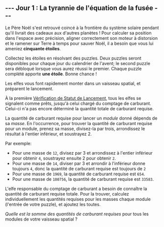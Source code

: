 ## --- Jour 1 : La tyrannie de l'équation de la fusée ---

Le Père Noël s'est retrouvé coincé à la frontière du système solaire pendant qu'il livrait des cadeaux aux d'autres planètes ! Pour calculer sa position dans l'espace avec précision, aligner correctement son moteur à distorsion et le ramener sur Terre à temps pour sauver Noël, il a besoin que vous lui ameniez **cinquante étoiles**.

Collectez les étoiles en résolvant des puzzles. Deux puzzles seront disponibles pour chaque jour du calendrier de l'avent; le second puzzle sera débloqué lorsque vous aurez réussi le premier. Chaque puzzle complété apporte **une étoile**. Bonne chance !

Les elfes vous font rapidement monter dans un vaisseau spatial, et préparent le lancement.

À la première [Vérification de Statut de Lancement](https://en.wikipedia.org/wiki/Launch_status_check), tous les elfes se signalent comme prêts, jusqu'à celui chargé du comptage de carburant. Celui-ci n'a pas encore déterminé la quantité totale de carburant requise.

La quantité de carburant requise pour lancer un *module* donné dépends de sa *masse*. En l'occurrence, pour trouver la quantité de carburant requise pour un module, prenez sa masse, divisez-la par trois, arrondissez le résultat à l'entier inférieur, et soustrayez 2.

Par exemple:
- Pour une masse de ``12``, divisez par 3 et arrondissez à l'entier inférieur pour obtenir ``4``, soustrayez ensuite 2 pour obtenir ``2``.
- Pour une masse de ``14``, diviser par 3 et arrondir à l'inférieur donne toujours ``4``, donc la quantité de carburant requise est toujours de ``2``
- Pour une masse de ``1969``, la quantité de carburant requise est ``654``.
- Pour une masse de ``100756``, la quantité de carburant requise est ``33583``.

L'elfe responsable du comptage de carburant a besoin de connaître la quantité de carburant requise totale. Pour la trouver, calculez individuellement les quantités requises pour les masses chaque module (l'entrée de votre puzzle), et ajoutez les toutes.

*Quelle est la somme des quantités de carburant requises* pour tous les modules de votre vaisseau spatial ?